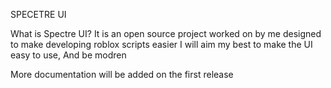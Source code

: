 SPECETRE UI

What is Spectre UI? 
It is an open source project worked on by me designed to make developing roblox scripts easier
I will aim my best to make the UI easy to use,
And be modren

More documentation will be added on the first release

